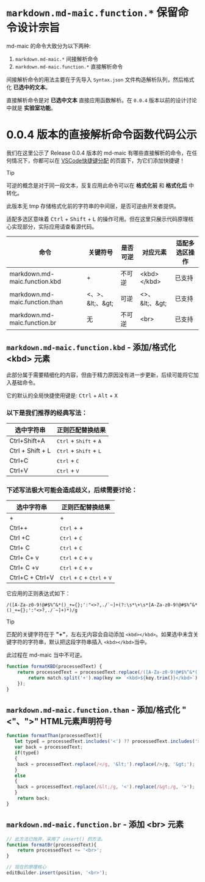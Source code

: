 # `markdown.md-maic.function.*` 保留命令设计宗旨

md-maic 的命令大致分为以下两种:
1. `markdown.md-maic.*` 间接解析命令
2. `markdown.md-maic.function.*` 直接解析命令

间接解析命令的用法主要在于先导入 `Syntax.json` 文件构造解析队列，然后格式化 **已选中的文本**。

直接解析命令是对 **已选中文本** 直接应用函数解析。在 `0.0.4` 版本以前的设计讨论中就是 **实验室功能**。

# 0.0.4 版本的直接解析命令函数代码公示

我们在这里公示了 Release 0.0.4 版本的 md-maic 有哪些直接解析的命令，在任何情况下，你都可以在 [VSCode快捷键分配](../How%20to%20use/[04]md-maic%20keybord%20bind.md) 的页面下，为它们添加快捷键！

> [!tip]
> 可逆的概念是对于同一段文本，反复应用此命令可以在 **格式化前** 和 **格式化后** 中转化。

此版本无 tmp 存储格式化前的字符串的中间层，是否可逆由开发者提供。

适配多选区意味着 <kbd>Ctrl</kbd> + <kbd>Shift</kbd> + <kbd>L</kbd> 的操作可用。但在这里只展示代码原理核心实现部分，实际应用请查看源代码。

|命令|关键符号|是否可逆|对应元素|适配多选区操作|
|-|-|-|-|-|
|markdown.md-maic.function.kbd|+|不可逆|&lt;kbd&gt;&lt;/kbd&gt;|已支持|
|markdown.md-maic.function.than|<、>、\&lt;、\&gt;|可逆|<>、\&lt;、\&gt;|已支持|
|markdown.md-maic.function.br|无|不可逆|&lt;br&gt;|已支持|

## `markdown.md-maic.function.kbd` - 添加/格式化 &lt;kbd&gt; 元素

此部分属于需要精细化的内容，但由于精力原因没有进一步更新，后续可能将它加入基础命令。

它的默认的全局快捷使用键是: <kbd>Ctrl</kbd> + <kbd>Alt</kbd> + <kbd>X</kbd>

### 以下是我们推荐的经典写法：

|选中字符串|正则匹配替换结果|
|-|-|
|Ctrl+Shift+A|<kbd>Ctrl</kbd> + <kbd>Shift</kbd> + <kbd>A</kbd>|
|Ctrl + Shift + L|<kbd>Ctrl</kbd> + <kbd>Shift</kbd> + <kbd>L</kbd>|
|Ctrl+C|<kbd>Ctrl</kbd> + <kbd>C</kbd>|
|Ctrl+V|<kbd>Ctrl</kbd> + <kbd>V</kbd>|

### 下述写法极大可能会造成歧义，后续需要讨论：

|选中字符串|正则匹配替换结果|
|-|-|
|+|<kbd></kbd> + <kbd></kbd>|
|Ctrl++|<kbd>Ctrl</kbd> + <kbd></kbd> + <kbd></kbd>|
|Ctrl +C|<kbd>Ctrl</kbd> + <kbd>C</kbd>|
|Ctrl+ C|<kbd>Ctrl</kbd> + <kbd></kbd> <kbd>C</kbd>|
|Ctrl+ C+ v|<kbd>Ctrl</kbd> + <kbd></kbd> <kbd>C</kbd> + <kbd></kbd> <kbd>v</kbd>|
|Ctrl+ C +v|<kbd>Ctrl</kbd> + <kbd></kbd> <kbd>C</kbd> + <kbd>v</kbd>|
|Ctrl+C + Ctrl+V|<kbd>Ctrl</kbd> + <kbd>C</kbd> + <kbd>Ctrl</kbd> + <kbd>V</kbd>|

它应用的正则表达式如下：
```re
/([A-Za-z0-9!@#$%^&*()_+={};':"<>?,./`~]+(?:\s*\+\s*[A-Za-z0-9!@#$%^&*()_+={};':"<>?,./`~]+)*)/g
```
> [!tip]
> 匹配的关键字符在于 **"+"**，左右无内容会自动添加 `<kbd></kbd>`。如果选中未含关键字符的字符串，默认把这段字符串插入 `<kbd></kbd>`当中。
>
> 此过程在 md-maic 当中不可逆。
```ts
function formatKBD(processedText) {
    return processedText = processedText.replace(/([A-Za-z0-9!@#$%^&*()_+={};':"<>?,./`~]+(?:\s*\+\s*[A-Za-z0-9!@#$%^&*()_+={};':"<>?,./`~]+)*)/g, (match) => {
        return match.split('+').map(key => `<kbd>${key.trim()}</kbd>`).join(' + ');
    });
}
```

## `markdown.md-maic.function.than` - 添加/格式化 "&lt;"、"&gt;" HTML元素声明符号

```ts
function formatThan(processedText){
   let typeE = processedText.includes('<') ?? processedText.includes('>');
   var back = processedText;
   if(typeE)
   {
    back = processedText.replace(/</g, '&lt;').replace(/>/g, '&gt;');
   }
   else
   {
    back = processedText.replace(/&lt;/g, '<').replace(/&gt;/g, '>');
   }
    return back;
}
```

## `markdown.md-maic.function.br` - 添加 &lt;br&gt; 元素

```ts
// 此方法已抛弃，采用了 insert() 的方法。
function formatBr(processedText){
    return processedText += '<br>';
}

// 现在的原理核心
editBuilder.insert(position, '<br>');
```
